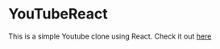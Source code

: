 # YouTubeReact
This is a simple Youtube clone using React.  Check it out [here](https://matthewmagee05.github.io/YouTubeReact/)
